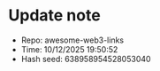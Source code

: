 ﻿# Update note
- Repo: awesome-web3-links
- Time: 10/12/2025 19:50:52
- Hash seed: 638958954528053040
